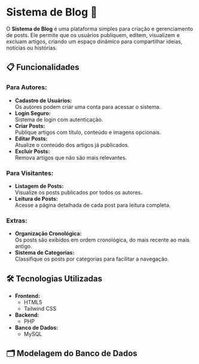 # Sistema de Blog 📝

O **Sistema de Blog** é uma plataforma simples para criação e gerenciamento de posts. Ele permite que os usuários publiquem, editem, visualizem e excluam artigos, criando um espaço dinâmico para compartilhar ideias, notícias ou histórias.

## 📋 Funcionalidades

### Para Autores:
- **Cadastro de Usuários:**  
  Os autores podem criar uma conta para acessar o sistema.
- **Login Seguro:**  
  Sistema de login com autenticação.
- **Criar Posts:**  
  Publique artigos com título, conteúdo e imagens opcionais.
- **Editar Posts:**  
  Atualize o conteúdo dos artigos já publicados.
- **Excluir Posts:**  
  Remova artigos que não são mais relevantes.

### Para Visitantes:
- **Listagem de Posts:**  
  Visualize os posts publicados por todos os autores.
- **Leitura de Posts:**  
  Acesse a página detalhada de cada post para leitura completa.

### Extras:
- **Organização Cronológica:**  
  Os posts são exibidos em ordem cronológica, do mais recente ao mais antigo.
- **Sistema de Categorias:**  
  Classifique os posts por categorias para facilitar a navegação.

## 🛠️ Tecnologias Utilizadas

- **Frontend:**  
  - HTML5  
  - Tailwind CSS  
- **Backend:**  
  - PHP  
- **Banco de Dados:**  
  - MySQL  

## 🗂️ Modelagem do Banco de Dados
